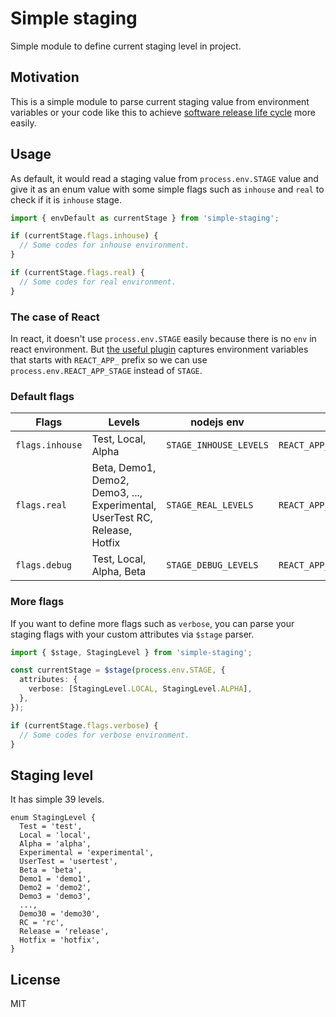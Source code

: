 # Simple staging

Simple module to define current staging level in project.

## Motivation

This is a simple module to parse current staging value from environment variables or your code like this to achieve [software release life cycle](https://en.wikipedia.org/wiki/Software_release_life_cycle) more easily.

## Usage

As default, it would read a staging value from `process.env.STAGE` value and give it as an enum value with some simple flags such as `inhouse` and `real` to check if it is `inhouse` stage.

```typescript
import { envDefault as currentStage } from 'simple-staging';

if (currentStage.flags.inhouse) {
  // Some codes for inhouse environment.
}

if (currentStage.flags.real) {
  // Some codes for real environment.
}
```

### The case of React

In react, it doesn't use `process.env.STAGE` easily because there is no `env` in react environment. But [the useful plugin](https://github.com/tuchk4/react-app-env) captures environment variables that starts with `REACT_APP_` prefix so we can use `process.env.REACT_APP_STAGE` instead of `STAGE`.

### Default flags

| Flags           | Levels                                                                     | nodejs env             | React env                        |
| --------------- | -------------------------------------------------------------------------- | ---------------------- | -------------------------------- |
| `flags.inhouse` | Test, Local, Alpha                                                         | `STAGE_INHOUSE_LEVELS` | `REACT_APP_STAGE_INHOUSE_LEVELS` |
| `flags.real`    | Beta, Demo1, Demo2, Demo3, ..., Experimental, UserTest RC, Release, Hotfix | `STAGE_REAL_LEVELS`    | `REACT_APP_STAGE_REAL_LEVELS`    |
| `flags.debug`   | Test, Local, Alpha, Beta                                                   | `STAGE_DEBUG_LEVELS`   | `REACT_APP_STAGE_DEBUG_LEVELS`   |

### More flags

If you want to define more flags such as `verbose`, you can parse your staging flags with your custom attributes via `$stage` parser.

```typescript
import { $stage, StagingLevel } from 'simple-staging';

const currentStage = $stage(process.env.STAGE, {
  attributes: {
    verbose: [StagingLevel.LOCAL, StagingLevel.ALPHA],
  },
});

if (currentStage.flags.verbose) {
  // Some codes for verbose environment.
}
```

## Staging level

It has simple 39 levels.

```
enum StagingLevel {
  Test = 'test',
  Local = 'local',
  Alpha = 'alpha',
  Experimental = 'experimental',
  UserTest = 'usertest',
  Beta = 'beta',
  Demo1 = 'demo1',
  Demo2 = 'demo2',
  Demo3 = 'demo3',
  ...,
  Demo30 = 'demo30',
  RC = 'rc',
  Release = 'release',
  Hotfix = 'hotfix',
}
```

## License

MIT
